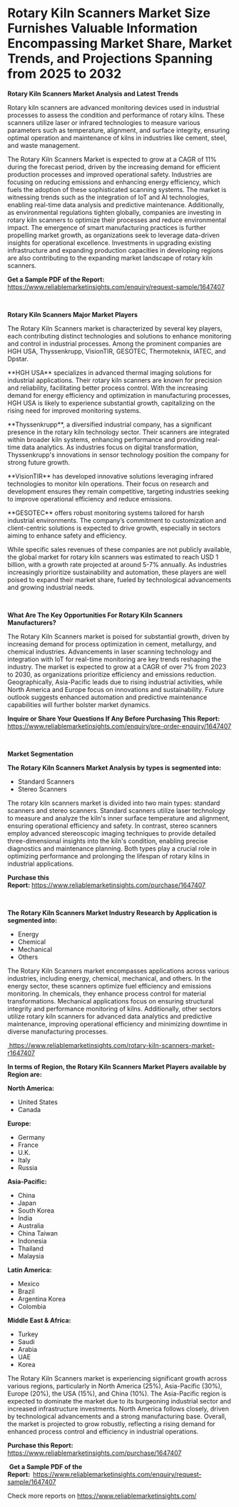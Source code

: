 <p><h1>Rotary Kiln Scanners Market Size Furnishes Valuable Information Encompassing Market Share, Market Trends, and Projections Spanning from 2025 to 2032</h1></p><p><strong>Rotary Kiln Scanners Market Analysis and Latest Trends</strong></p>
<p><p>Rotary kiln scanners are advanced monitoring devices used in industrial processes to assess the condition and performance of rotary kilns. These scanners utilize laser or infrared technologies to measure various parameters such as temperature, alignment, and surface integrity, ensuring optimal operation and maintenance of kilns in industries like cement, steel, and waste management.</p><p>The Rotary Kiln Scanners Market is expected to grow at a CAGR of 11% during the forecast period, driven by the increasing demand for efficient production processes and improved operational safety. Industries are focusing on reducing emissions and enhancing energy efficiency, which fuels the adoption of these sophisticated scanning systems. The market is witnessing trends such as the integration of IoT and AI technologies, enabling real-time data analysis and predictive maintenance. Additionally, as environmental regulations tighten globally, companies are investing in rotary kiln scanners to optimize their processes and reduce environmental impact. The emergence of smart manufacturing practices is further propelling market growth, as organizations seek to leverage data-driven insights for operational excellence. Investments in upgrading existing infrastructure and expanding production capacities in developing regions are also contributing to the expanding market landscape of rotary kiln scanners.</p></p>
<p><strong>Get a Sample PDF of the Report:&nbsp;</strong> <a href="https://www.reliablemarketinsights.com/enquiry/request-sample/1647407?utm_campaign=2982&utm_medium=2&utm_source=Github&utm_content=ia&utm_term=29032025&utm_id=rotary-kiln-scanners">https://www.reliablemarketinsights.com/enquiry/request-sample/1647407</a></p>
<p>&nbsp;</p>
<p><strong>Rotary Kiln Scanners Major Market Players</strong></p>
<p><p>The Rotary Kiln Scanners market is characterized by several key players, each contributing distinct technologies and solutions to enhance monitoring and control in industrial processes. Among the prominent companies are HGH USA, Thyssenkrupp, VisionTIR, GESOTEC, Thermoteknix, IATEC, and Dpstar.</p><p>**HGH USA** specializes in advanced thermal imaging solutions for industrial applications. Their rotary kiln scanners are known for precision and reliability, facilitating better process control. With the increasing demand for energy efficiency and optimization in manufacturing processes, HGH USA is likely to experience substantial growth, capitalizing on the rising need for improved monitoring systems.</p><p>**Thyssenkrupp**, a diversified industrial company, has a significant presence in the rotary kiln technology sector. Their scanners are integrated within broader kiln systems, enhancing performance and providing real-time data analytics. As industries focus on digital transformation, Thyssenkrupp's innovations in sensor technology position the company for strong future growth.</p><p>**VisionTIR** has developed innovative solutions leveraging infrared technologies to monitor kiln operations. Their focus on research and development ensures they remain competitive, targeting industries seeking to improve operational efficiency and reduce emissions.</p><p>**GESOTEC** offers robust monitoring systems tailored for harsh industrial environments. The company’s commitment to customization and client-centric solutions is expected to drive growth, especially in sectors aiming to enhance safety and efficiency.</p><p>While specific sales revenues of these companies are not publicly available, the global market for rotary kiln scanners was estimated to reach USD 1 billion, with a growth rate projected at around 5-7% annually. As industries increasingly prioritize sustainability and automation, these players are well poised to expand their market share, fueled by technological advancements and growing industrial needs.</p></p>
<p>&nbsp;</p>
<p><strong>What Are The Key Opportunities For Rotary Kiln Scanners Manufacturers?</strong></p>
<p><p>The Rotary Kiln Scanners market is poised for substantial growth, driven by increasing demand for process optimization in cement, metallurgy, and chemical industries. Advancements in laser scanning technology and integration with IoT for real-time monitoring are key trends reshaping the industry. The market is expected to grow at a CAGR of over 7% from 2023 to 2030, as organizations prioritize efficiency and emissions reduction. Geographically, Asia-Pacific leads due to rising industrial activities, while North America and Europe focus on innovations and sustainability. Future outlook suggests enhanced automation and predictive maintenance capabilities will further bolster market dynamics.</p></p>
<p><strong>Inquire or Share Your Questions If Any Before Purchasing This Report:</strong> <a href="https://www.reliablemarketinsights.com/enquiry/pre-order-enquiry/1647407?utm_campaign=2982&utm_medium=2&utm_source=Github&utm_content=ia&utm_term=29032025&utm_id=rotary-kiln-scanners">https://www.reliablemarketinsights.com/enquiry/pre-order-enquiry/1647407</a></p>
<p>&nbsp;</p>
<p><strong>Market Segmentation</strong></p>
<p><strong>The Rotary Kiln Scanners Market Analysis by types is segmented into:</strong></p>
<p><ul><li>Standard Scanners</li><li>Stereo Scanners</li></ul></p>
<p><p>The rotary kiln scanners market is divided into two main types: standard scanners and stereo scanners. Standard scanners utilize laser technology to measure and analyze the kiln's inner surface temperature and alignment, ensuring operational efficiency and safety. In contrast, stereo scanners employ advanced stereoscopic imaging techniques to provide detailed three-dimensional insights into the kiln's condition, enabling precise diagnostics and maintenance planning. Both types play a crucial role in optimizing performance and prolonging the lifespan of rotary kilns in industrial applications.</p></p>
<p><strong>Purchase this Report:&nbsp;</strong><a href="https://www.reliablemarketinsights.com/purchase/1647407?utm_campaign=2982&utm_medium=2&utm_source=Github&utm_content=ia&utm_term=29032025&utm_id=rotary-kiln-scanners">https://www.reliablemarketinsights.com/purchase/1647407</a></p>
<p>&nbsp;</p>
<p><strong>The Rotary Kiln Scanners Market Industry Research by Application is segmented into:</strong></p>
<p><ul><li>Energy</li><li>Chemical</li><li>Mechanical</li><li>Others</li></ul></p>
<p><p>The Rotary Kiln Scanners market encompasses applications across various industries, including energy, chemical, mechanical, and others. In the energy sector, these scanners optimize fuel efficiency and emissions monitoring. In chemicals, they enhance process control for material transformations. Mechanical applications focus on ensuring structural integrity and performance monitoring of kilns. Additionally, other sectors utilize rotary kiln scanners for advanced data analytics and predictive maintenance, improving operational efficiency and minimizing downtime in diverse manufacturing processes.</p></p>
<p><a href="https://www.reliablemarketinsights.com/rotary-kiln-scanners-market-r1647407?utm_campaign=2982&utm_medium=2&utm_source=Github&utm_content=ia&utm_term=29032025&utm_id=rotary-kiln-scanners">&nbsp;https://www.reliablemarketinsights.com/rotary-kiln-scanners-market-r1647407</a></p>
<p><strong>In terms of Region, the Rotary Kiln Scanners Market Players available by Region are:</strong></p>
<p>
    <p> <strong> North America: </strong>
        <ul>
            <li>United States</li>
            <li>Canada</li>
        </ul>
        </p> 
    <p> <strong> Europe: </strong>
        <ul>
            <li>Germany</li>
            <li>France</li>
            <li>U.K.</li>
            <li>Italy</li>
            <li>Russia</li>
        </ul>
        </p> 
    <p> <strong> Asia-Pacific: </strong>
        <ul>
            <li>China</li>
            <li>Japan</li>
            <li>South Korea</li>
            <li>India</li>
            <li>Australia</li>
            <li>China Taiwan</li>
            <li>Indonesia</li>
            <li>Thailand</li>
            <li>Malaysia</li>
        </ul>
        </p> 
    <p> <strong> Latin America: </strong>
        <ul>
            <li>Mexico</li>
            <li>Brazil</li>
            <li>Argentina Korea</li>
            <li>Colombia</li>
        </ul>
        </p> 
    <p> <strong> Middle East & Africa: </strong>
        <ul>
            <li>Turkey</li>
            <li>Saudi</li>
            <li>Arabia</li>
            <li>UAE</li>
            <li>Korea</li>
        </ul>
    </p>
    </p>
<p><p>The Rotary Kiln Scanners market is experiencing significant growth across various regions, particularly in North America (25%), Asia-Pacific (30%), Europe (20%), the USA (15%), and China (10%). The Asia-Pacific region is expected to dominate the market due to its burgeoning industrial sector and increased infrastructure investments. North America follows closely, driven by technological advancements and a strong manufacturing base. Overall, the market is projected to grow robustly, reflecting a rising demand for enhanced process control and efficiency in industrial operations.</p></p>
<p><strong>Purchase this Report: </strong><a href="https://www.reliablemarketinsights.com/purchase/1647407?utm_campaign=2982&utm_medium=2&utm_source=Github&utm_content=ia&utm_term=29032025&utm_id=rotary-kiln-scanners">https://www.reliablemarketinsights.com/purchase/1647407</a></p>
<p>&nbsp;<strong>Get a Sample PDF of the Report:&nbsp;&nbsp;</strong><a href="https://www.reliablemarketinsights.com/enquiry/request-sample/1647407?utm_campaign=2982&utm_medium=2&utm_source=Github&utm_content=ia&utm_term=29032025&utm_id=rotary-kiln-scanners">https://www.reliablemarketinsights.com/enquiry/request-sample/1647407</a></p>
<p><strong></strong></p>
<p>Check more reports on <a href="https://www.reliablemarketinsights.com/?utm_campaign=2982&utm_medium=2&utm_source=Github&utm_content=ia&utm_term=29032025&utm_id=rotary-kiln-scanners">https://www.reliablemarketinsights.com/</a></p>